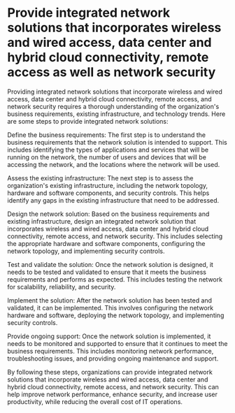 # Provide integrated network solutions that incorporates wireless and wired access, data center and hybrid cloud connectivity, remote access as well as network security

Providing integrated network solutions that incorporate wireless and wired access, data center and hybrid cloud connectivity, remote access, and network security requires a thorough understanding of the organization's business requirements, existing infrastructure, and technology trends. Here are some steps to provide integrated network solutions:

Define the business requirements: The first step is to understand the business requirements that the network solution is intended to support. This includes identifying the types of applications and services that will be running on the network, the number of users and devices that will be accessing the network, and the locations where the network will be used.

Assess the existing infrastructure: The next step is to assess the organization's existing infrastructure, including the network topology, hardware and software components, and security controls. This helps identify any gaps in the existing infrastructure that need to be addressed.

Design the network solution: Based on the business requirements and existing infrastructure, design an integrated network solution that incorporates wireless and wired access, data center and hybrid cloud connectivity, remote access, and network security. This includes selecting the appropriate hardware and software components, configuring the network topology, and implementing security controls.

Test and validate the solution: Once the network solution is designed, it needs to be tested and validated to ensure that it meets the business requirements and performs as expected. This includes testing the network for scalability, reliability, and security.

Implement the solution: After the network solution has been tested and validated, it can be implemented. This involves configuring the network hardware and software, deploying the network topology, and implementing security controls.

Provide ongoing support: Once the network solution is implemented, it needs to be monitored and supported to ensure that it continues to meet the business requirements. This includes monitoring network performance, troubleshooting issues, and providing ongoing maintenance and support.

By following these steps, organizations can provide integrated network solutions that incorporate wireless and wired access, data center and hybrid cloud connectivity, remote access, and network security. This can help improve network performance, enhance security, and increase user productivity, while reducing the overall cost of IT operations.
